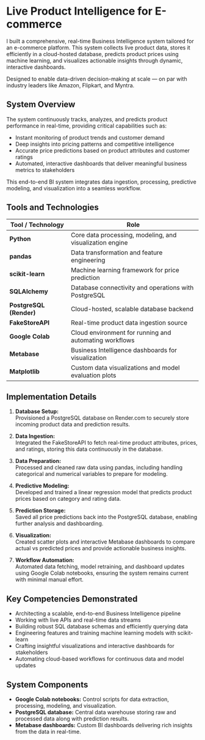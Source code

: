 # Live Product Intelligence for E-commerce 

I built a comprehensive, real-time Business Intelligence system tailored for an e-commerce platform. This system collects live product data, stores it efficiently in a cloud-hosted database, predicts product prices using machine learning, and visualizes actionable insights through dynamic, interactive dashboards.

Designed to enable data-driven decision-making at scale — on par with industry leaders like Amazon, Flipkart, and Myntra.


## System Overview

The system continuously tracks, analyzes, and predicts product performance in real-time, providing critical capabilities such as:

- Instant monitoring of product trends and customer demand  
- Deep insights into pricing patterns and competitive intelligence  
- Accurate price predictions based on product attributes and customer ratings  
- Automated, interactive dashboards that deliver meaningful business metrics to stakeholders  

This end-to-end BI system integrates data ingestion, processing, predictive modeling, and visualization into a seamless workflow.


## Tools and Technologies

| Tool / Technology       | Role                                                  |
|------------------------|-------------------------------------------------------|
| **Python**             | Core data processing, modeling, and visualization engine |
| **pandas**             | Data transformation and feature engineering           |
| **scikit-learn**       | Machine learning framework for price prediction       |
| **SQLAlchemy**         | Database connectivity and operations with PostgreSQL  |
| **PostgreSQL (Render)**| Cloud-hosted, scalable database backend               |
| **FakeStoreAPI**       | Real-time product data ingestion source                |
| **Google Colab**       | Cloud environment for running and automating workflows|
| **Metabase**           | Business Intelligence dashboards for visualization     |
| **Matplotlib**         | Custom data visualizations and model evaluation plots  |


## Implementation Details

1. **Database Setup:**  
   Provisioned a PostgreSQL database on Render.com to securely store incoming product data and prediction results.

2. **Data Ingestion:**  
   Integrated the FakeStoreAPI to fetch real-time product attributes, prices, and ratings, storing this data continuously in the database.

3. **Data Preparation:**  
   Processed and cleaned raw data using pandas, including handling categorical and numerical variables to prepare for modeling.

4. **Predictive Modeling:**  
   Developed and trained a linear regression model that predicts product prices based on category and rating data.

5. **Prediction Storage:**  
   Saved all price predictions back into the PostgreSQL database, enabling further analysis and dashboarding.

6. **Visualization:**  
   Created scatter plots and interactive Metabase dashboards to compare actual vs predicted prices and provide actionable business insights.

7. **Workflow Automation:**  
   Automated data fetching, model retraining, and dashboard updates using Google Colab notebooks, ensuring the system remains current with minimal manual effort.


## Key Competencies Demonstrated

- Architecting a scalable, end-to-end Business Intelligence pipeline  
- Working with live APIs and real-time data streams  
- Building robust SQL database schemas and efficiently querying data  
- Engineering features and training machine learning models with scikit-learn  
- Crafting insightful visualizations and interactive dashboards for stakeholders  
- Automating cloud-based workflows for continuous data and model updates  


## System Components

- **Google Colab notebooks:** Control scripts for data extraction, processing, modeling, and visualization.  
- **PostgreSQL database:** Central data warehouse storing raw and processed data along with prediction results.  
- **Metabase dashboards:** Custom BI dashboards delivering rich insights from the data in real-time.

